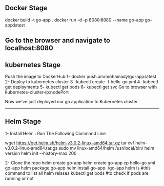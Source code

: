 Docker Stage
---
docker build -t go-app .
docker run -d -p 8080:8080 --name go-app go-app:latest

Go to the browser and navigate to localhost:8080
-------------------
kubernetes Stage
---
Push the image to DockerHub
1- docker push amrmohamady/go-app:latest
2- Deploy to kubernetes cluster
3- kubectl create -f hello-go.yml
4- kubectl get deployments
5- kubectl get pods
6- kubectl get svc
Go to browser with kubernetes-cluster-ip:nodePort 

Now we've just deployed our go application to Kubernetes cluster

--------------
Helm Stage
---
1- Install Helm : Run The Following Command Line

wget https://get.helm.sh/helm-v3.0.2-linux-amd64.tar.gz
tar xvf helm-v3.0.2-linux-amd64.tar.gz
sudo mv linux-amd64/helm /usr/local/bin/
helm version
helm init --history-max 200

2- Clone the repo 
helm create go-app
helm create go-app
cp hello-go.yml go-app
helm package go-app
helm install go-app ./go-app
helm ls  #this command to list all helm relases 
kubectl get pods #to check if pods are running or not
